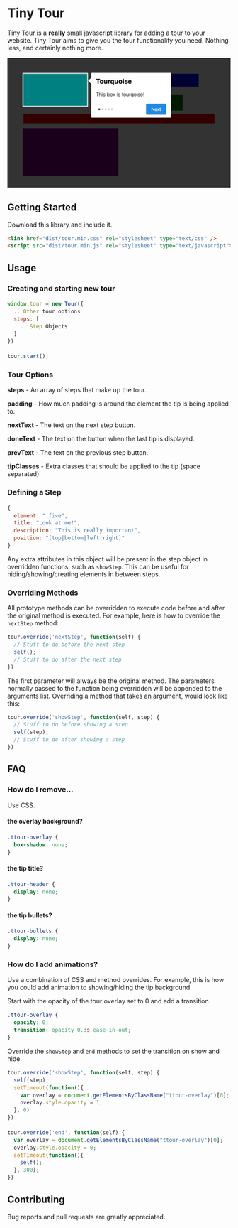 # Tiny Tour
Tiny Tour is a __really__ small javascript library for adding a tour to your website. Tiny Tour
aims to give you the tour functionality you need. Nothing less, and certainly nothing more.

![alt Basic tutorial](screenshots/full_page.png)

## Getting Started
Download this library and include it.

```html
<link href="dist/tour.min.css" rel="stylesheet" type="text/css" />
<script src="dist/tour.min.js" rel="stylesheet" type="text/javascript"></script>
```

## Usage

### Creating and starting new tour
```javascript
window.tour = new Tour({
  .. Other tour options
  steps: [
    .. Step Objects
  ]
})

tour.start();
```

### Tour Options

__steps__ - An array of steps that make up the tour.

__padding__ - How much padding is around the element the tip is being
applied to.

__nextText__ - The text on the next step button.

__doneText__ - The text on the button when the last tip is displayed.

__prevText__ - The text on the previous step button.

__tipClasses__ - Extra classes that should be applied to the tip (space separated).


### Defining a Step
```javascript
{
  element: ".five",
  title: "Look at me!",
  description: "This is really important",
  position: "[top|bottom|left|right]"
}
```
Any extra attributes in this object will be present in the step object in overridden functions,
such as `showStep`. This can be useful for hiding/showing/creating elements in between steps.

### Overriding Methods

All prototype methods can be overridden to execute code before and after the original method
is executed.  For example, here is how to override the `nextStep` method:

```javascript
tour.override('nextStep', function(self) {
  // Stuff to do before the next step
  self();
  // Stuff to do after the next step
})
```

The first parameter will always be the original method. The parameters normally passed to the
function being overridden will be appended to the arguments list. Overriding a method that takes
an argument, would look like this:

```javascript
tour.override('showStep', function(self, step) {
  // Stuff to do before showing a step
  self(step);
  // Stuff to do after showing a step
})
```

## FAQ

### How do I remove...
Use CSS.

#### the overlay background?
```css
.ttour-overlay {
  box-shadow: none;
}
```

#### the tip title?
```css
.ttour-header {
  display: none;
}
```

#### the tip bullets?
```css
.ttour-bullets {
  display: none;
}
```

### How do I add animations?
Use a combination of CSS and method overrides. For example, this is how
you could add animation to showing/hiding the tip background.

Start with the opacity of the tour overlay set to 0 and add a transition.

```css
.ttour-overlay {
  opacity: 0;
  transition: opacity 0.3s ease-in-out;
}
```

Override the `showStep` and `end` methods to set the transition on show
and hide.

```javascript
tour.override('showStep', function(self, step) {
  self(step);
  setTimeout(function(){
    var overlay = document.getElementsByClassName("ttour-overlay")[0];
    overlay.style.opacity = 1;
  }, 0)
})

tour.override('end', function(self) {
  var overlay = document.getElementsByClassName("ttour-overlay")[0];
  overlay.style.opacity = 0;
  setTimeout(function(){
    self();
  }, 300);
})
```

## Contributing
Bug reports and pull requests are greatly appreciated.
